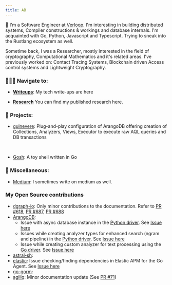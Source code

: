 ```yaml
---
title: AB
---
```


📍 I'm a Software Engineer at [Verloop](https://www.verloop.io). I'm interesting in building distributed systems, Compiler constructions & workings and database internals.
I'm acquainted with Go, Python, Javascript and Typescript. Trying to sneak into the Rustlang ecosystem as well.

Sometime back, I was a Researcher, mostly interested in the field of cryptography, Computational Mathematics and it's related areas.
I've previously worked on: Contact Tracing Systems, Blockchain driven Access control systems and Lightweight Cryptography.

### 🧑🏻‍💻 Navigate to:

- **[Writeups](./writeups)**: My tech write-ups are here

- **[Research](./research)** You can find my published research here.

### 📁 Projects:
* [guinevere](https://www.github.com/aaqibb13/guinevere):
Plug-and-play configuration of ArangoDB offering creation of Collections, Analyzers, Views, Executor to execute raw AQL queries and DB transactions
<br>

* [Gosh](https://github.com/aaqibb13/gosh): A toy shell written in Go

### 🌟 Miscellaneous:

- [Medium](https://aaqibb13.medium.com): I sometimes write on medium as well.

### My Open Source contributions
- [dgraph-io](https://github.com/dgraph-io): Only minor contributions to the documentation. Refer to [PR #618](https://github.com/dgraph-io/dgraph-docs/pull/618), [PR #687](https://github.com/dgraph-io/dgraph-docs/pull/687), [PR #688](https://github.com/dgraph-io/dgraph-docs/pull/688)
- [ArangoDB](https://github.com/arangodb):
    - Issue with async database instance in the [Python driver](https://github.com/arangodb/python-arango). See [Issue here](https://github.com/arangodb/python-arango/issues/226)
    - Issues while creating analyzer types for enhanced search (ngram and pipeline) in the [Python driver](https://github.com/arangodb/python-arango). See [Issue here](https://github.com/arangodb/python-arango/issues/204)
    - Issue while creating custom analyzer for text processing using the [Go driver](https://github.com/arangodb/go-driver). See [Issue here](https://github.com/arangodb/go-driver/issues/392)
- [astral-sh]():
- [elastic](https://github.com/elastic): Issue checking/finding dependencies in Elastic APM for the Go Agent. See [Issue here](https://github.com/elastic/apm-agent-go/issues/1300)
- [go-gorm]():
- [agiliq](https://github.com/agiliq): Minor documentation update (See [PR #71](https://github.com/agiliq/building-api-django/pull/71))
